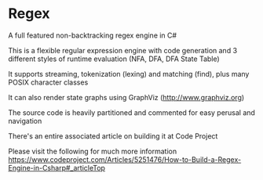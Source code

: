 # Regex
A full featured non-backtracking regex engine in C#

This is a flexible regular expression engine with code generation
and 3 different styles of runtime evaluation (NFA, DFA, DFA State Table)

It supports streaming, tokenization (lexing) and matching (find), plus many POSIX character classes

It can also render state graphs using GraphViz (http://www.graphviz.org)

The source code is heavily partitioned and commented for easy perusal and navigation

There's an entire associated article on building it at Code Project

Please visit the following for much more information
https://www.codeproject.com/Articles/5251476/How-to-Build-a-Regex-Engine-in-Csharp#_articleTop
